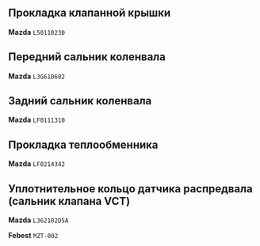## Прокладка клапанной крышки

__Mazda__ `L50110230`

## Передний сальник коленвала

__Mazda__ `L3G610602`

## Задний сальник коленвала

__Mazda__ `LF0111310`

## Прокладка теплообменника

__Mazda__ `LF0214342`

## Уплотнительное кольцо датчика распредвала (сальник клапана VCT)

__Mazda__ `L362102D5A`

__Febest__ `MZT-002`